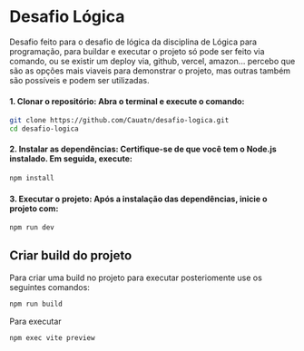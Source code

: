 # Desafio Lógica
Desafio feito para o desafio de lógica da disciplina de Lógica para programação, para buildar e executar o projeto só pode ser feito via comando, ou se existir um deploy via, github, vercel, amazon...
percebo que são as opções mais viaveis para demonstrar o projeto, mas outras também são possíveis e podem ser utilizadas. 

#### 1. Clonar o repositório: Abra o terminal e execute o comando:

```bash
git clone https://github.com/Cauatn/desafio-logica.git
cd desafio-logica
```

#### 2. Instalar as dependências: Certifique-se de que você tem o Node.js instalado. Em seguida, execute:

```bash
npm install
```

#### 3. Executar o projeto: Após a instalação das dependências, inicie o projeto com:

```bash
npm run dev
```

## Criar build do projeto
Para criar uma build no projeto para executar posteriomente use os seguintes comandos:
```bash
npm run build
```

Para executar 
```bash
npm exec vite preview
```
